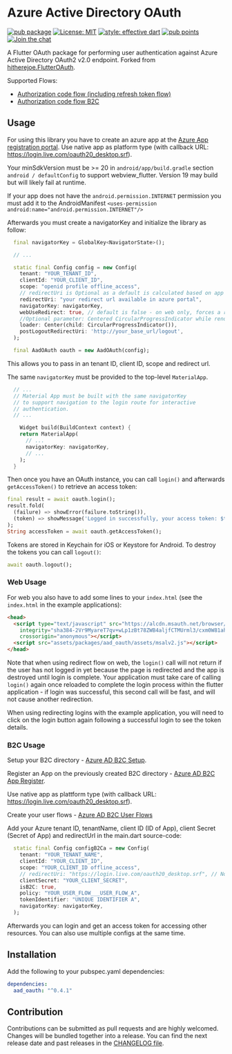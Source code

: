 # Azure Active Directory OAuth

[![pub package](https://img.shields.io/pub/v/aad_oauth.svg)](https://pub.dartlang.org/packages/aad_oauth)
[![License: MIT](https://img.shields.io/badge/license-MIT-blue.svg)](https://opensource.org/licenses/MIT)
[![style: effective dart](https://img.shields.io/badge/style-effective_dart-40c4ff.svg)](https://github.com/tenhobi/effective_dart)
[![pub points](https://img.shields.io/pub/points/aad_oauth?logo=dart)](https://pub.dev/packages/aad_oauth/score)
[![Join the chat](https://badges.gitter.im/Earlybyte/aad_oauth.svg)](https://gitter.im/Earlybyte/aad_oauth?utm_source=badge&utm_medium=badge&utm_campaign=pr-badge&utm_content=badge)

A Flutter OAuth package for performing user authentication against Azure Active Directory OAuth2 v2.0 endpoint. Forked from [hitherejoe.FlutterOAuth](https://github.com/hitherejoe/FlutterOAuth).

Supported Flows:

- [Authorization code flow (including refresh token flow)](https://docs.microsoft.com/en-us/azure/active-directory/develop/v2-oauth2-auth-code-flow)
- [Authorization code flow B2C](https://docs.microsoft.com/en-us/azure/active-directory-b2c/authorization-code-flow)

## Usage

For using this library you have to create an azure app at the [Azure App registration portal](https://apps.dev.microsoft.com/). Use native app as platform type (with callback URL: <https://login.live.com/oauth20_desktop.srf>).

Your minSdkVersion must be >= 20 in `android/app/build.gradle` section `android / defaultConfig` to support webview_flutter. Version 19 may build but will likely fail at runtime.

If your app does not have the `android.permission.INTERNET` permission you must add it to the AndroidManifest
`<uses-permission android:name="android.permission.INTERNET"/>`

Afterwards you must create a navigatorKey and initialize the library as follow:

```dart
  final navigatorKey = GlobalKey<NavigatorState>();

  // ... 

  static final Config config = new Config(
    tenant: "YOUR_TENANT_ID",
    clientId: "YOUR_CLIENT_ID",
    scope: "openid profile offline_access",
    // redirectUri is Optional as a default is calculated based on app type/web location
    redirectUri: "your redirect url available in azure portal",
    navigatorKey: navigatorKey,
    webUseRedirect: true, // default is false - on web only, forces a redirect flow instead of popup auth
    //Optional parameter: Centered CircularProgressIndicator while rendering web page in WebView
    loader: Center(child: CircularProgressIndicator()),
    postLogoutRedirectUri: 'http://your_base_url/logout',
  );

  final AadOAuth oauth = new AadOAuth(config);
```

This allows you to pass in an tenant ID, client ID, scope and redirect url.

The same `navigatorKey` must be provided to the top-level `MaterialApp`.

```dart
  // ...
  // Material App must be built with the same navigatorKey
  // to support navigation to the login route for interactive
  // authentication.
  // ...

    Widget build(BuildContext context) {
    return MaterialApp(
      // ...
      navigatorKey: navigatorKey,
      // ...
    );
  }
```

Then once you have an OAuth instance, you can call `login()` and afterwards `getAccessToken()` to retrieve an access token:

```dart
final result = await oauth.login();
result.fold(
  (failure) => showError(failure.toString()),
  (token) => showMessage('Logged in successfully, your access token: $token'),
);
String accessToken = await oauth.getAccessToken();
```

Tokens are stored in Keychain for iOS or Keystore for Android. To destroy the tokens you can call `logout()`:

```dart
await oauth.logout();
```

### Web Usage

For web you also have to add some lines to your `index.html` (see the `index.html` in the example applications):
```html
<head>
  <script type="text/javascript" src="https://alcdn.msauth.net/browser/2.13.1/js/msal-browser.min.js"
    integrity="sha384-2Vr9MyareT7qv+wLp1zBt78ZWB4aljfCTMUrml3/cxm0W81ahmDOC6uyNmmn0Vrc"
    crossorigin="anonymous"></script>
  <script src="assets/packages/aad_oauth/assets/msalv2.js"></script>
</head>
```

Note that when using redirect flow on web, the `login()` call will not return if the user has not logged in yet because
the page is redirected and the app is destroyed until login is complete. Your application must take care of calling
`login()` again once reloaded to complete the login process within the flutter application - if login was successful,
this second call will be fast, and will not cause another redirection.

When using redirecting logins with the example application, you will need to click on the login button again following 
a successful login to see the token details. 

### B2C Usage

Setup your B2C directory - [Azure AD B2C Setup](https://docs.microsoft.com/en-us/azure/active-directory-b2c/tutorial-create-tenant/).

Register an App on the previously created B2C directory - [Azure AD B2C App Register](https://docs.microsoft.com/en-us/azure/active-directory-b2c/tutorial-register-applications?tabs=applications).

Use native app as plattform type (with callback URL: <https://login.live.com/oauth20_desktop.srf>).

Create your user flows - [Azure AD B2C User Flows](https://docs.microsoft.com/en-us/azure/active-directory-b2c/tutorial-create-user-flows)

Add your Azure tenant ID, tenantName, client ID (ID of App), client Secret (Secret of App) and redirectUrl in the main.dart source-code:

```dart
  static final Config configB2Ca = new Config(
    tenant: "YOUR_TENANT_NAME",
    clientId: "YOUR_CLIENT_ID",
    scope: "YOUR_CLIENT_ID offline_access",
    // redirectUri: "https://login.live.com/oauth20_desktop.srf", // Note: this is the default for Mobile
    clientSecret: "YOUR_CLIENT_SECRET",
    isB2C: true,
    policy: "YOUR_USER_FLOW___USER_FLOW_A",
    tokenIdentifier: "UNIQUE IDENTIFIER A",
    navigatorKey: navigatorKey,
  );
```

Afterwards you can login and get an access token for accessing other resources. You can also use multiple configs at the same time.

## Installation

Add the following to your pubspec.yaml dependencies:

```yaml
dependencies:
  aad_oauth: "^0.4.1"
```

## Contribution

Contributions can be submitted as pull requests and are highly welcomed. Changes will be bundled together into a release. You can find the next release date and past releases in the [CHANGELOG file](CHANGELOG.md).
